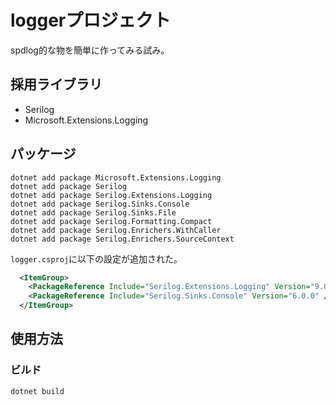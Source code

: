 # loggerプロジェクト

spdlog的な物を簡単に作ってみる試み。

## 採用ライブラリ

- Serilog
- Microsoft.Extensions.Logging

## パッケージ

```console
dotnet add package Microsoft.Extensions.Logging
dotnet add package Serilog
dotnet add package Serilog.Extensions.Logging
dotnet add package Serilog.Sinks.Console
dotnet add package Serilog.Sinks.File
dotnet add package Serilog.Formatting.Compact
dotnet add package Serilog.Enrichers.WithCaller
dotnet add package Serilog.Enrichers.SourceContext
```

`logger.csproj`に以下の設定が追加された。

```xml
  <ItemGroup>
    <PackageReference Include="Serilog.Extensions.Logging" Version="9.0.2" />
    <PackageReference Include="Serilog.Sinks.Console" Version="6.0.0" />
  </ItemGroup>
```

## 使用方法

### ビルド

```console
dotnet build
```
